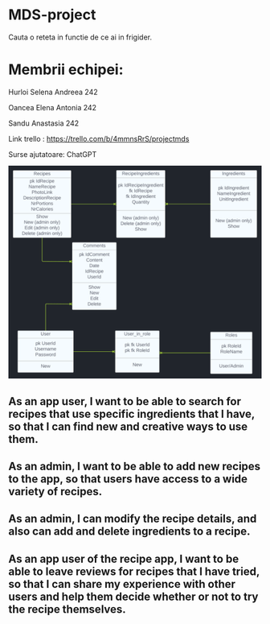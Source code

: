 # MDS-project

Cauta o reteta in functie de ce ai in frigider.

# Membrii echipei:
Hurloi Selena Andreea 242

Oancea Elena Antonia 242

Sandu Anastasia 242


Link trello : https://trello.com/b/4mmnsRrS/projectmds

Surse ajutatoare: ChatGPT



![](https://github.com/AntoniaOancea/MDS-project/blob/main/diagram.png)



## As an app user, I want to be able to search for recipes that use specific ingredients that I have, so that I can find new and creative ways to use them.

## As an admin, I want to be able to add new recipes to the app, so that users have access to a wide variety of recipes.

## As an admin, I can modify the recipe details, and also can add and delete ingredients to a recipe.

## As an app user of the recipe app, I want to be able to leave reviews for recipes that I have tried, so that I can share my experience with other users and help them decide whether or not to try the recipe themselves.


